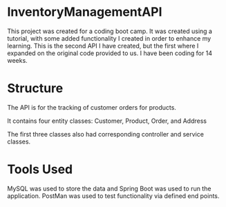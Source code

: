 # InventoryManagementAPI

This project was created for a coding boot camp. It was created using a tutorial, with some added functionality I created in order to enhance my learning. This is the second API I have created, but the first where I expanded on the original code provided to us. I have been coding for 14 weeks. 

# Structure
The API is for the tracking of customer orders for products. 

It contains four entity classes: 
Customer, Product, Order, and Address

The first three classes also had corresponding controller and service classes.

# Tools Used
MySQL was used to store the data and Spring Boot was used to run the application. PostMan was used to test functionality via defined end points.